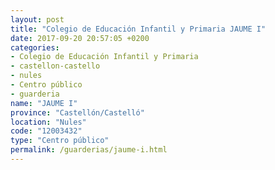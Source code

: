 ```yaml
---
layout: post
title: "Colegio de Educación Infantil y Primaria JAUME I"
date: 2017-09-20 20:57:05 +0200
categories:
- Colegio de Educación Infantil y Primaria
- castellon-castello
- nules
- Centro público
- guarderia
name: "JAUME I"
province: "Castellón/Castelló"
location: "Nules"
code: "12003432"
type: "Centro público"
permalink: /guarderias/jaume-i.html
---
```

